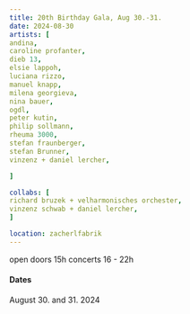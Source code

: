 ```yaml
---
title: 20th Birthday Gala, Aug 30.-31.
date: 2024-08-30
artists: [
andina,
caroline profanter,
dieb 13,
elsie lappoh,
luciana rizzo,
manuel knapp,
milena georgieva,
nina bauer,
ogdl,
peter kutin,
philip sollmann,
rheuma 3000,
stefan fraunberger,
stefan Brunner,
vinzenz + daniel lercher,

]

collabs: [
richard bruzek + velharmonisches orchester,
vinzenz schwab + daniel lercher,
]

location: zacherlfabrik
---
```


open doors 15h
concerts 16 - 22h

#### Dates
August 30. and 31. 
2024
